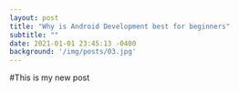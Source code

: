```yaml
---
layout: post
title: "Why is Android Development best for beginners"
subtitle: ""
date: 2021-01-01 23:45:13 -0400
background: '/img/posts/03.jpg'
---
```


#This is my new post
